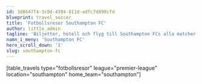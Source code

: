 ```yaml
---
id: 3d8647f4-3c9d-4394-811d-adfc7d890cfd
blueprint: travel_soccer
title: 'Fotbollsresor Southampton FC'
author: little_admin
tagline: 'Biljetter, hotell och flyg till Southampton FCs alla matcher i Premier League'
namn_i_meny: 'Southampton FC'
hero_scroll_down: '1'
slug: southampton-fc
---
```

<p>[table_travels type="fotbollsresor" league="premier-league" location="southampton" home_team="southampton"]</p>
